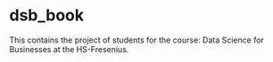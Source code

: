 # dsb_book
This contains the project of students for the course: Data Science for Businesses at the HS-Fresenius.
